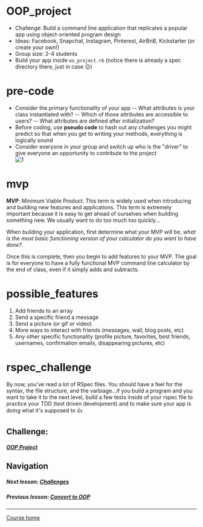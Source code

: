 # OOP_project
- Challenge: Build a command line application that replicates a popular app using object-oriented program design
- Ideas: Facebook, Snapchat, Instagram, Pinterest, AirBnB, Kickstarter (or create your own!)
- Group size: 2-4 students
- Build your app inside `oo_project.rb` (notice there is already a spec directory there, just in case :wink:)
# pre-code
- Consider the primary functionality of your app
-- What attributes is your class instantiated with?
-- Which of those attributes are accessible to users?
-- What attributes are defined after initialization? 
- Before coding, use **pseudo code** to hash out any challenges you might predict so that when you get to writing your methods, everything is logically sound
- Consider everyone in your group and switch up who is the "driver" to give everyone an opportunity to contribute to the project  
![1](http://i.imgur.com/iXacJsk.jpg?1)  

# mvp
**MVP**: Minimum Viable Product. This term is widely used when introducing and building new features and applications. This term is extremely important because it is easy to get ahead of ourselves when building something new. We usually want to do too much too quickly...   

When building your application, first determine what your MVP will be, *what is the most basic functioning version of your calculator do you want to have done?*.   

Once this is complete, then you begin to add features to your MVP. The goal is for everyone to have a fully functional MVP command line calculator by the end of class, even if it simply adds and subtracts.

# possible_features
1. Add friends to an array
2. Send a specific friend a message
3. Send a picture (or gif or video)
4. More ways to interact with friends (messages, wall, blog posts, etc)
5. Any other specific functionality (profile picture, favorites, best friends, usernames, confirmation emails, disappearing pictures, etc)

# rspec_challenge
By now, you've read a lot of RSpec files. You should have a feel for the syntax, the file structure, and the varbiage...if you build a program and you want to take it to the next level, build a few tests inside of your rspec file to practice your TDD (test driven development) and to make sure your app is doing what it's supposed to :+1:  


## Challenge:  
##### [OOP Project](https://github.com/Coderdotnew/intro_web_apps_bs/tree/master/07_class/02_OOP_project/code/01_OOP_project)  

## Navigation  
##### Next lesson: [Challenges](https://github.com/Coderdotnew/intro_web_apps_bs/tree/master/07_class/03_challenges)     
##### Previous lesson: [Convert to OOP](https://github.com/Coderdotnew/intro_web_apps_bs/tree/master/07_class/01_convert_to_OOP)
---  
[Course home](https://github.com/Coderdotnew/intro_web_apps_bs)  